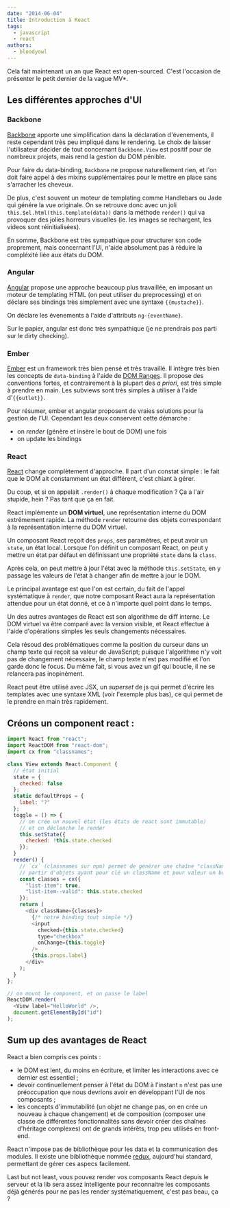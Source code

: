 ```yaml
---
date: "2014-06-04"
title: Introduction à React
tags:
  - javascript
  - react
authors:
  - bloodyowl
---
```


Cela fait maintenant un an que React est open-sourced. C'est l'occasion de
présenter le petit dernier de la vague MV\*.

## Les différentes approches d'UI

### Backbone

[Backbone](http://backbonejs.org) apporte une simplification dans la déclaration
d'évenements, il reste cependant très peu impliqué dans le rendering. Le choix
de laisser l'utilisateur décider de tout concernant `Backbone.View` est positif
pour de nombreux projets, mais rend la gestion du DOM pénible.

Pour faire du data-binding, `Backbone` ne propose naturellement rien, et l'on
doit faire appel à des mixins supplémentaires pour le mettre en place sans
s'arracher les cheveux.

De plus, c'est souvent un moteur de templating comme Handlebars ou Jade qui
génére la vue originale. On se retrouve donc avec un joli
`this.$el.html(this.template(data))` dans la méthode `render()` qui va provoquer
des jolies horreurs visuelles (ie. les images se rechargent, les videos sont
réinitialisées).

En somme, Backbone est très sympathique pour structurer son code proprement,
mais concernant l'UI, n'aide absolument pas à réduire la compléxité liée aux
états du DOM.

### Angular

[Angular](https://angularjs.org) propose une approche beaucoup plus travaillée,
en imposant un moteur de templating HTML (on peut utiliser du preprocessing) et
on déclare ses bindings très simplement avec une syntaxe `{{mustache}}`.

On déclare les évenements à l'aide d'attributs `ng-{eventName}`.

Sur le papier, angular est donc très sympathique (je ne prendrais pas parti sur
le dirty checking).

### Ember

[Ember](http://emberjs.com) est un framework très bien pensé et très travaillé.
Il intègre très bien les concepts de `data-binding` à l'aide de [DOM
Ranges](https://developer.mozilla.org/en-US/docs/Web/API/range). Il propose des
conventions fortes, et contrairement à la plupart des *a priori*, est très
simple à prendre en main. Les subviews sont très simples à utiliser à l'aide
d'`{{outlet}}`.

Pour résumer, ember et angular proposent de vraies solutions pour la gestion de
l'UI. Cependant les deux conservent cette démarche :

* on _render_ (génère et insère le bout de DOM) une fois
* on update les bindings

### React

[React](http://facebook.github.io/react/) change complètement d'approche. Il
part d'un constat simple : le fait que le DOM ait constamment un état différent,
c'est chiant à gérer.

Du coup, et si on appelait `.render()` à chaque modification ? Ça a l'air
stupide, hein ? Pas tant que ça en fait.

React implémente un **DOM virtuel**, une représentation interne du DOM
extrêmement rapide. La méthode `render` retourne des objets correspondant à la représentation
interne du DOM virtuel.

Un composant React reçoit des `props`, ses paramètres, et peut avoir un `state`, un état local. Lorsque l'on définit un composant React, on peut y mettre un état par défaut en définissant une propriété `state` dans la `class`.

Après cela, on peut mettre à jour l'état avec la méthode `this.setState`, en y passage les valeurs de l'état à changer afin de mettre à jour le DOM.

Le principal avantage est que l'on est certain, du fait de l'appel systématique
à `render`, que notre composant React aura la représentation attendue pour un
état donné, et ce à n'importe quel point dans le temps.

Un des autres avantages de React est son algorithme de diff interne. Le DOM
virtuel va être comparé avec la version visible, et React effectue à l'aide
d'opérations simples les seuls changements nécessaires.

Cela résoud des problématiques comme la position du curseur dans un champ texte
qui reçoit sa valeur de JavaScript; puisque l'algorithme n'y voit pas de
changement nécessaire, le champ texte n'est pas modifié et l'on garde donc le
focus. Du même fait, si vous avez un gif qui boucle, il ne se relancera pas
inopinément.

React peut être utilisé avec JSX, un *superset* de js qui permet d'écrire
les templates avec une syntaxe XML (voir l'exemple plus bas), ce qui permet de le prendre en main très rapidement.

## Créons un component react :

```javascript
import React from "react";
import ReactDOM from "react-dom";
import cx from "classnames";

class View extends React.Component {
  // état initial
  state = {
    checked: false
  };
  static defaultProps = {
    label: "?"
  };
  toggle = () => {
    // on crée un nouvel état (les états de react sont immutable)
    // et on déclenche le render
    this.setState({
      checked: !this.state.checked
    });
  }
  render() {
    // `cx` (classnames sur npm) permet de générer une chaîne "className" à
    // partir d'objets ayant pour clé un className et pour valeur un booléen
    const classes = cx({
      "list-item": true,
      "list-item--valid": this.state.checked
    });
    return (
      <div className={classes}>
        {/* notre binding tout simple */}
        <input
          checked={this.state.checked}
          type="checkbox"
          onChange={this.toggle}
        />
        {this.props.label}
      </div>
    );
  }
};

// on mount le component, et on passe le label
ReactDOM.render(
  <View label="HelloWorld" />,
  document.getElementById("id")
);
```

## Sum up des avantages de React

React a bien compris ces points :

* le DOM est lent, du moins en écriture, et limiter les interactions avec ce
  dernier est essentiel ;
* devoir continuellement penser à l'état du DOM à l'instant `n` n'est pas une
  préoccupation que nous devrions avoir en développant l'UI de nos composants ;
* les concepts d'immutabilité (un objet ne change pas, on en crée un nouveau à
  chaque changement) et de composition (composer une classe de différentes
  fonctionnalités sans devoir créer des chaînes d'héritage complexes) ont de
  grands intérêts, trop peu utilisés en front-end.

React n'impose pas de bibliothèque pour les data et la
communication des modules. Il existe une bibliothèque nommée
[redux](https://redux.js.org), aujourd'hui standard, permettant de gérer ces aspecs facilement.

Last but not least, vous pouvez render vos composants React depuis le serveur et
la lib sera assez intelligente pour reconnaitre les composants déjà générés pour
ne pas les render systématiquement, c'est pas beau, ça ?
